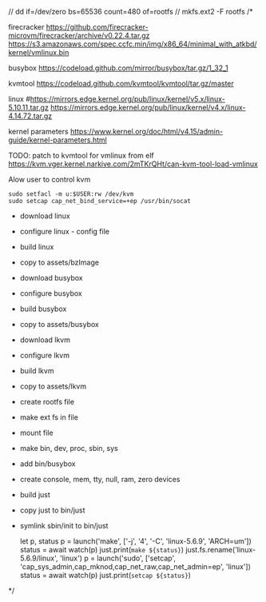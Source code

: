 // dd if=/dev/zero bs=65536 count=480 of=rootfs
// mkfs.ext2 -F rootfs
/*

firecracker
https://github.com/firecracker-microvm/firecracker/archive/v0.22.4.tar.gz
https://s3.amazonaws.com/spec.ccfc.min/img/x86_64/minimal_with_atkbd/kernel/vmlinux.bin

busybox
https://codeload.github.com/mirror/busybox/tar.gz/1_32_1

kvmtool
https://codeload.github.com/kvmtool/kvmtool/tar.gz/master

linux
#https://mirrors.edge.kernel.org/pub/linux/kernel/v5.x/linux-5.10.11.tar.gz
https://mirrors.edge.kernel.org/pub/linux/kernel/v4.x/linux-4.14.72.tar.gz

kernel parameters
https://www.kernel.org/doc/html/v4.15/admin-guide/kernel-parameters.html

TODO: patch to kvmtool for vmlinux from elf
https://kvm.vger.kernel.narkive.com/2mTKrQHt/can-kvm-tool-load-vmlinux


Alow user to control kvm
```
sudo setfacl -m u:$USER:rw /dev/kvm
sudo setcap cap_net_bind_service=+ep /usr/bin/socat
```

- download linux
- configure linux - config file
- build linux
- copy to assets/bzImage

- download busybox
- configure busybox
- build busybox
- copy to assets/busybox

- download lkvm
- configure lkvm
- build lkvm
- copy to assets/lkvm

- create rootfs file
- make ext fs in file
- mount file
- make bin, dev, proc, sbin, sys
- add bin/busybox
- create console, mem, tty, null, ram, zero devices
- build just
- copy just to bin/just
- symlink sbin/init to bin/just


  let p, status
  p = launch('make', ['-j', '4', '-C', 'linux-5.6.9', 'ARCH=um'])
  status = await watch(p)
  just.print(`make ${status}`)
  just.fs.rename('linux-5.6.9/linux', 'linux')
  p = launch('sudo', ['setcap', 'cap_sys_admin,cap_mknod,cap_net_raw,cap_net_admin=ep', 'linux'])
  status = await watch(p)
  just.print(`setcap ${status}`)

*/
